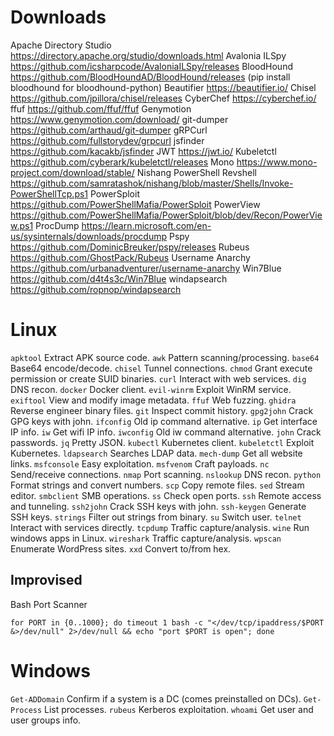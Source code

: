 # Downloads

Apache Directory Studio https://directory.apache.org/studio/downloads.html
Avalonia ILSpy https://github.com/icsharpcode/AvaloniaILSpy/releases
BloodHound https://github.com/BloodHoundAD/BloodHound/releases
(pip install bloodhound for bloodhound-python)
Beautifier https://beautifier.io/
Chisel https://github.com/jpillora/chisel/releases
CyberChef https://cyberchef.io/
ffuf https://github.com/ffuf/ffuf
Genymotion https://www.genymotion.com/download/
git-dumper https://github.com/arthaud/git-dumper
gRPCurl https://github.com/fullstorydev/grpcurl
jsfinder https://github.com/kacakb/jsfinder
JWT https://jwt.io/
Kubeletctl https://github.com/cyberark/kubeletctl/releases
Mono https://www.mono-project.com/download/stable/
Nishang PowerShell Revshell https://github.com/samratashok/nishang/blob/master/Shells/Invoke-PowerShellTcp.ps1
PowerSploit https://github.com/PowerShellMafia/PowerSploit
PowerView https://github.com/PowerShellMafia/PowerSploit/blob/dev/Recon/PowerView.ps1
ProcDump https://learn.microsoft.com/en-us/sysinternals/downloads/procdump
Pspy https://github.com/DominicBreuker/pspy/releases
Rubeus https://github.com/GhostPack/Rubeus
Username Anarchy https://github.com/urbanadventurer/username-anarchy
Win7Blue https://github.com/d4t4s3c/Win7Blue
windapsearch https://github.com/ropnop/windapsearch
# Linux

`apktool` Extract APK source code.
`awk` Pattern scanning/processing.
`base64` Base64 encode/decode.
`chisel` Tunnel connections.
`chmod` Grant execute permission or create SUID binaries.
`curl` Interact with web services.
`dig` DNS recon.
`docker` Docker client.
`evil-winrm` Exploit WinRM service.
`exiftool` View and modify image metadata.
`ffuf` Web fuzzing.
`ghidra` Reverse engineer binary files.
`git` Inspect commit history.
`gpg2john` Crack GPG keys with john.
`ifconfig` Old ip command alternative.
`ip` Get interface IP info.
`iw` Get wifi IP info.
`iwconfig` Old iw command alternative.
`john` Crack passwords.
`jq` Pretty JSON.
`kubectl` Kubernetes client.
`kubeletctl` Exploit Kubernetes.
`ldapsearch` Searches LDAP data.
`mech-dump` Get all website links.
`msfconsole` Easy exploitation.
`msfvenom` Craft payloads.
`nc` Send/receive connections.
`nmap` Port scanning.
`nslookup` DNS recon.
`python` Format strings and convert numbers.
`scp` Copy remote files.
`sed` Stream editor.
`smbclient` SMB operations.
`ss` Check open ports.
`ssh` Remote access and tunneling.
`ssh2john` Crack SSH keys with john.
`ssh-keygen` Generate SSH keys.
`strings` Filter out strings from binary.
`su` Switch user.
`telnet` Interact with services directly.
`tcpdump` Traffic capture/analysis.
`wine` Run windows apps in Linux.
`wireshark` Traffic capture/analysis.
`wpscan` Enumerate WordPress sites.
`xxd` Convert to/from hex.

## Improvised

Bash Port Scanner
```
for PORT in {0..1000}; do timeout 1 bash -c "</dev/tcp/ipaddress/$PORT
&>/dev/null" 2>/dev/null && echo "port $PORT is open"; done
```

# Windows

`Get-ADDomain` Confirm if a system is a DC (comes preinstalled on DCs).
`Get-Process` List processes.
`rubeus` Kerberos exploitation.
`whoami` Get user and user groups info.
